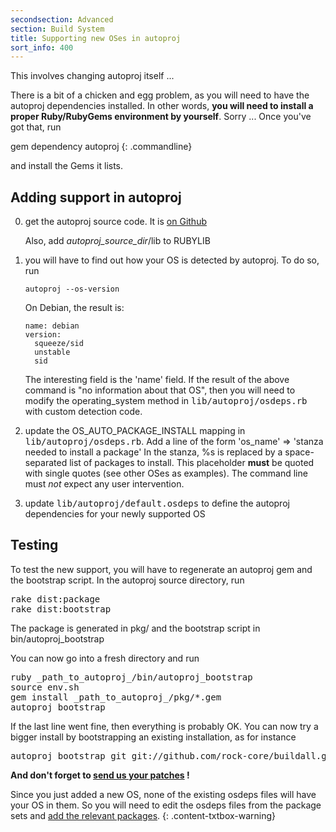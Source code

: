 ```yaml
---
secondsection: Advanced
section: Build System
title: Supporting new OSes in autoproj
sort_info: 400
---
```


This involves changing autoproj itself ...

There is a bit of a chicken and egg problem, as you will need to have the
autoproj dependencies installed. In other words, **you will need to install a
proper Ruby/RubyGems environment by yourself**. Sorry ... Once you've got that,
run

gem dependency autoproj
{: .commandline}

and install the Gems it lists.

Adding support in autoproj
--------------------------

 0. get the autoproj source code. It is [on Github](http://github.com/rock-core/autoproj)

    Also, add _autoproj_source_dir_/lib to RUBYLIB

 1. you will have to find out how your OS is detected by autoproj. To do so, run
    
    ~~~
    autoproj --os-version
    ~~~

    On Debian, the result is:

    ~~~
    name: debian
    version:
      squeeze/sid
      unstable
      sid
    ~~~

    The interesting field is the 'name' field. If the result of the above
    command is "no information about that OS", then you will need to modify the
    operating_system method in <tt>lib/autoproj/osdeps.rb</tt> with custom
    detection code.

 2. update the OS_AUTO_PACKAGE_INSTALL mapping in <tt>lib/autoproj/osdeps.rb</tt>.
    Add a line of the form 'os_name' => 'stanza needed to install a package'
    In the stanza, %s is replaced by a space-separated list of packages to
    install. This placeholder **must** be quoted with single quotes (see other
    OSes as examples). The command line must *not* expect any user intervention.

 3. update <tt>lib/autoproj/default.osdeps</tt> to define the autoproj
    dependencies for your newly supported OS

Testing
-------

To test the new support, you will have to regenerate an autoproj gem and the
bootstrap script. In the autoproj source directory, run

<pre class="commandline">
rake dist:package
rake dist:bootstrap
</pre>

The package is generated in pkg/ and the bootstrap script in
bin/autoproj_bootstrap

You can now go into a fresh directory and run

<pre markdown="1" class="commandline">
ruby _path_to_autoproj_/bin/autoproj_bootstrap
source env.sh
gem install _path_to_autoproj_/pkg/*.gem
autoproj bootstrap
</pre>

If the last line went fine, then everything is probably OK. You can now try a
bigger install by bootstrapping an existing installation, as for instance

<pre markdown="1" class="commandline">
autoproj bootstrap git git://github.com/rock-core/buildall.git
</pre>

**And don't forget to [send us your patches](../../contributing/index.html) !**

Since you just added a new OS, none of the existing osdeps files will
have your OS in them. So you will need to edit the osdeps files from the package
sets and [add the relevant packages](osdeps.html).
{: .content-txtbox-warning}

